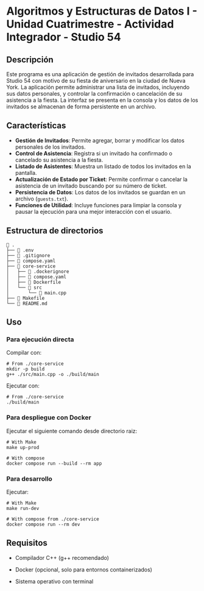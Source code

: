# Algoritmos y Estructuras de Datos I - Unidad Cuatrimestre - Actividad Integrador - Studio 54

## Descripción

Este programa es una aplicación de gestión de invitados desarrollada para Studio 54 con motivo de su fiesta de aniversario en la ciudad de Nueva York. La aplicación permite administrar una lista de invitados, incluyendo sus datos personales, y controlar la confirmación o cancelación de su asistencia a la fiesta. La interfaz se presenta en la consola y los datos de los invitados se almacenan de forma persistente en un archivo.

## Características

* **Gestión de Invitados**: Permite agregar, borrar y modificar los datos personales de los invitados.
* **Control de Asistencia**: Registra si un invitado ha confirmado o cancelado su asistencia a la fiesta.
* **Listado de Asistentes**: Muestra un listado de todos los invitados en la pantalla.
* **Actualización de Estado por Ticket**: Permite confirmar o cancelar la asistencia de un invitado buscando por su número de ticket.
* **Persistencia de Datos**: Los datos de los invitados se guardan en un archivo (`guests.txt`).
* **Funciones de Utilidad**: Incluye funciones para limpiar la consola y pausar la ejecución para una mejor interacción con el usuario.

## Estructura de directorios

```shell
 .
├──  .env
├──  .gitignore
├──  compose.yaml
├──  core-service
│   ├──  .dockerignore
│   ├──  compose.yaml
│   ├──  Dockerfile
│   └── 󱧼 src
│       └──  main.cpp
├──  Makefile
└──  README.md
```

## Uso

### Para ejecución directa

Compilar con:

```shell
# From ./core-service
mkdir -p build
g++ ./src/main.cpp -o ./build/main
```

Ejecutar con:

```shell
# From ./core-service
./build/main
```

### Para despliegue con Docker

Ejecutar el siguiente comando desde directorio raiz:

```shell
# With Make
make up-prod

# With compose
docker compose run --build --rm app
```

### Para desarrollo

Ejecutar:

```shell
# With Make
make run-dev

# With compose from ./core-service
docker compose run --rm dev
```

## Requisitos

* Compilador C++ (g++ recomendado)

* Docker (opcional, solo para entornos containerizados)

* Sistema operativo con terminal